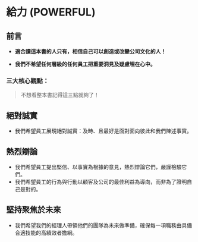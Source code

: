 # 給力 (POWERFUL)

## 前言

- **適合讀這本書的人只有，相信自己可以創造或改變公司文化的人！**

- **我們不希望任何層級的任何員工把重要洞見及疑慮埋在心中。**
 
### 三大核心觀點：

> 不想看整本書記得這三點就夠了！

## 絕對誠實
- 我們希望員工展現絕對誠實：及時、且最好是面對面向彼此和我們陳述事實。

## 熱烈辯論
- 我們希望員工提出堅信、以事實為根據的意見，熱烈辯論它們，嚴謹檢驗它們。
- 我們希望員工的行為與行動以顧客及公司的最佳利益為導向，而非為了證明自己是對的。

## 堅持聚焦於未來
- 我們希望我們的經理人帶領他們的團隊為未來做準備，確保每一項職務由具備合適技能的高績效者擔綱。 

